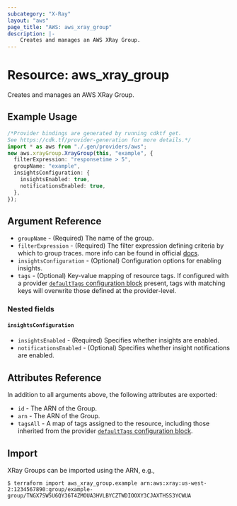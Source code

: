 ```yaml
---
subcategory: "X-Ray"
layout: "aws"
page_title: "AWS: aws_xray_group"
description: |-
    Creates and manages an AWS XRay Group.
---
```


# Resource: aws\_xray\_group

Creates and manages an AWS XRay Group.

## Example Usage

```typescript
/*Provider bindings are generated by running cdktf get.
See https://cdk.tf/provider-generation for more details.*/
import * as aws from "./.gen/providers/aws";
new aws.xrayGroup.XrayGroup(this, "example", {
  filterExpression: "responsetime > 5",
  groupName: "example",
  insightsConfiguration: {
    insightsEnabled: true,
    notificationsEnabled: true,
  },
});

```

## Argument Reference

* `groupName` - (Required) The name of the group.
* `filterExpression` - (Required) The filter expression defining criteria by which to group traces. more info can be found in official [docs](https://docs.aws.amazon.com/xray/latest/devguide/xray-console-filters.html).
* `insightsConfiguration` - (Optional) Configuration options for enabling insights.
* `tags` - (Optional) Key-value mapping of resource tags. If configured with a provider [`defaultTags` configuration block](https://registry.terraform.io/providers/hashicorp/aws/latest/docs#default_tags-configuration-block) present, tags with matching keys will overwrite those defined at the provider-level.

### Nested fields

#### `insightsConfiguration`

* `insightsEnabled` - (Required) Specifies whether insights are enabled.
* `notificationsEnabled` - (Optional) Specifies whether insight notifications are enabled.

## Attributes Reference

In addition to all arguments above, the following attributes are exported:

* `id` - The ARN of the Group.
* `arn` - The ARN of the Group.
* `tagsAll` - A map of tags assigned to the resource, including those inherited from the provider [`defaultTags` configuration block](https://registry.terraform.io/providers/hashicorp/aws/latest/docs#default_tags-configuration-block).

## Import

XRay Groups can be imported using the ARN, e.g.,

```console
$ terraform import aws_xray_group.example arn:aws:xray:us-west-2:1234567890:group/example-group/TNGX7SW5U6QY36T4ZMOUA3HVLBYCZTWDIOOXY3CJAXTHSS3YCWUA
```
